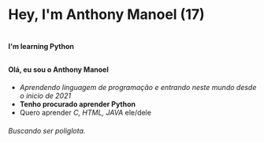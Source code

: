 # Hey, I'm Anthony Manoel (17) <h1>
#### I'm learning Python <h2>
#### Olá, eu sou o Anthony Manoel <h4>
- _Aprendendo linguagem de programação e entrando neste mundo desde o ínicio de 2021_
- __Tenho procurado aprender Python__
- Quero aprender _C, HTML, JAVA_
ele/dele
###### Buscando ser poliglota. <h6>


